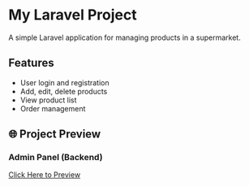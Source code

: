 # My Laravel Project
A simple Laravel application for managing products in a supermarket.
## Features
- User login and registration
- Add, edit, delete products
- View product list
- Order management
## 🌐 Project Preview
### Admin Panel (Backend)
[Click Here to Preview](https://acbe9094b3e5.ngrok-free.app/admin)
